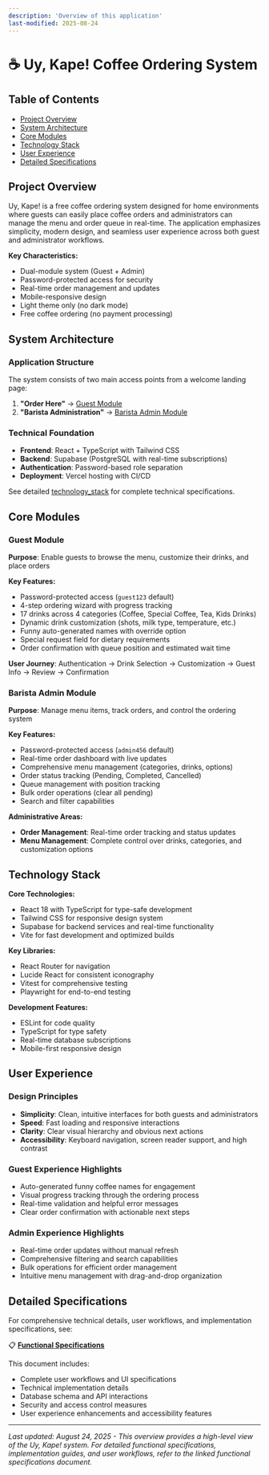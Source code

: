 ```yaml
---
description: 'Overview of this application'
last-modified: 2025-08-24
---
```


# ☕ Uy, Kape! Coffee Ordering System

## Table of Contents

- [Project Overview](#project-overview)
- [System Architecture](#system-architecture)
- [Core Modules](#core-modules)
- [Technology Stack](#technology-stack)
- [User Experience](#user-experience)
- [Detailed Specifications](#detailed-specifications)

## Project Overview

Uy, Kape! is a free coffee ordering system designed for home environments where guests can easily place coffee orders and administrators can manage the menu and order queue in real-time. The application emphasizes simplicity, modern design, and seamless user experience across both guest and administrator workflows.

**Key Characteristics:**
- Dual-module system (Guest + Admin)
- Password-protected access for security
- Real-time order management and updates
- Mobile-responsive design
- Light theme only (no dark mode)
- Free coffee ordering (no payment processing)

## System Architecture

### Application Structure
The system consists of two main access points from a welcome landing page:

1. **"Order Here"** → [Guest Module](#guest-module)
2. **"Barista Administration"** → [Barista Admin Module](#barista-admin-module)

### Technical Foundation
- **Frontend**: React + TypeScript with Tailwind CSS
- **Backend**: Supabase (PostgreSQL with real-time subscriptions)
- **Authentication**: Password-based role separation
- **Deployment**: Vercel hosting with CI/CD

See detailed [technology_stack](./technology_stack.md) for complete technical specifications.

## Core Modules

### Guest Module

**Purpose**: Enable guests to browse the menu, customize their drinks, and place orders

**Key Features:**
- Password-protected access (`guest123` default)
- 4-step ordering wizard with progress tracking
- 17 drinks across 4 categories (Coffee, Special Coffee, Tea, Kids Drinks)
- Dynamic drink customization (shots, milk type, temperature, etc.)
- Funny auto-generated names with override option
- Special request field for dietary requirements
- Order confirmation with queue position and estimated wait time

**User Journey**: Authentication → Drink Selection → Customization → Guest Info → Review → Confirmation

### Barista Admin Module

**Purpose**: Manage menu items, track orders, and control the ordering system

**Key Features:**
- Password-protected access (`admin456` default)
- Real-time order dashboard with live updates
- Comprehensive menu management (categories, drinks, options)
- Order status tracking (Pending, Completed, Cancelled)
- Queue management with position tracking
- Bulk order operations (clear all pending)
- Search and filter capabilities

**Administrative Areas:**
- **Order Management**: Real-time order tracking and status updates
- **Menu Management**: Complete control over drinks, categories, and customization options

## Technology Stack

**Core Technologies:**
- React 18 with TypeScript for type-safe development
- Tailwind CSS for responsive design system
- Supabase for backend services and real-time functionality
- Vite for fast development and optimized builds

**Key Libraries:**
- React Router for navigation
- Lucide React for consistent iconography
- Vitest for comprehensive testing
- Playwright for end-to-end testing

**Development Features:**
- ESLint for code quality
- TypeScript for type safety
- Real-time database subscriptions
- Mobile-first responsive design

## User Experience

### Design Principles
- **Simplicity**: Clean, intuitive interfaces for both guests and administrators
- **Speed**: Fast loading and responsive interactions
- **Clarity**: Clear visual hierarchy and obvious next actions
- **Accessibility**: Keyboard navigation, screen reader support, and high contrast

### Guest Experience Highlights
- Auto-generated funny coffee names for engagement
- Visual progress tracking through the ordering process
- Real-time validation and helpful error messages
- Clear order confirmation with actionable next steps

### Admin Experience Highlights
- Real-time order updates without manual refresh
- Comprehensive filtering and search capabilities
- Bulk operations for efficient order management
- Intuitive menu management with drag-and-drop organization

## Detailed Specifications

For comprehensive technical details, user workflows, and implementation specifications, see:

📋 **[Functional Specifications](./functional_specifications.md)**

This document includes:
- Complete user workflows and UI specifications
- Technical implementation details
- Database schema and API interactions
- Security and access control measures
- User experience enhancements and accessibility features

---

*Last updated: August 24, 2025 - This overview provides a high-level view of the Uy, Kape! system. For detailed functional specifications, implementation guides, and user workflows, refer to the linked functional specifications document.*